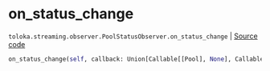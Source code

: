 # on_status_change
`toloka.streaming.observer.PoolStatusObserver.on_status_change` | [Source code](https://github.com/Toloka/toloka-kit/blob/v1.0.1/src/streaming/observer.py#L236)

```python
on_status_change(self, callback: Union[Callable[[Pool], None], Callable[[Pool], Awaitable[None]]])
```

